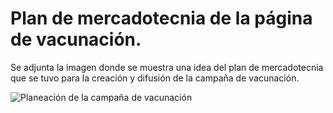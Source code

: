 # Plan de mercadotecnia de la página de vacunación. 

Se adjunta la imagen donde se muestra una idea del plan de mercadotecnia que se tuvo para la creación y difusión de la campaña de vacunación.

![Planeación de la campaña de vacunación](https://user-images.githubusercontent.com/84040594/158675821-171b7512-08d0-4148-9e68-de72dadc69fd.jpg)
